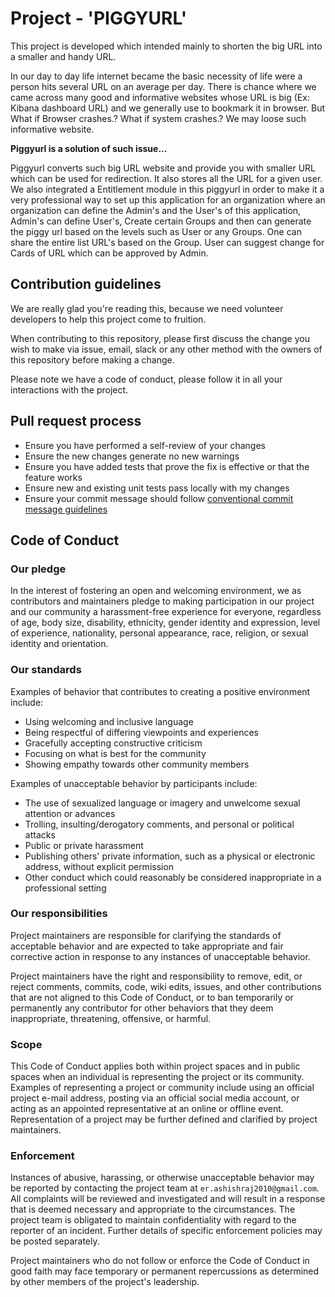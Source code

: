 # Project - 'PIGGYURL'

This project is developed which intended mainly to shorten the big URL into a smaller and handy URL.

In our day to day life internet became the basic necessity of life were a person hits several URL on an average per day. There is chance where we came across many good and informative websites whose URL is big (Ex: Kibana dashboard URL) and we generally use to bookmark it in browser. 
But What if Browser crashes.? What if system crashes.? We may loose such informative website.

**Piggyurl is a solution of such issue...**

Piggyurl converts such big URL website and provide you with smaller URL which can be used for redirection. It also stores all the URL for a given user.
We also integrated a Entitlement module in this piggyurl in order to make it a very professional way to set up this application for an organization where an organization can define the Admin's and the User's of this application, Admin's can define User's, Create certain Groups and then can generate the piggy url based on the levels such as User or any Groups. One can share the entire list URL's based on the Group. User can suggest change for Cards of URL which can be approved by Admin.


## Contribution guidelines

We are really glad you're reading this, because we need volunteer developers to help this project come to fruition.

When contributing to this repository, please first discuss the change you wish to make via issue,
email, slack or any other method with the owners of this repository before making a change. 

Please note we have a code of conduct, please follow it in all your interactions with the project.

## Pull request process

- Ensure you have performed a self-review of your changes
- Ensure the new changes generate no new warnings
- Ensure you have added tests that prove the fix is effective or that the feature works
- Ensure new and existing unit tests pass locally with my changes
- Ensure your commit message should follow [conventional commit message guidelines](https://www.conventionalcommits.org/en/v1.0.0/)

## Code of Conduct

### Our pledge

In the interest of fostering an open and welcoming environment, we as
contributors and maintainers pledge to making participation in our project and
our community a harassment-free experience for everyone, regardless of age, body
size, disability, ethnicity, gender identity and expression, level of experience,
nationality, personal appearance, race, religion, or sexual identity and
orientation.

### Our standards

Examples of behavior that contributes to creating a positive environment
include:

* Using welcoming and inclusive language
* Being respectful of differing viewpoints and experiences
* Gracefully accepting constructive criticism
* Focusing on what is best for the community
* Showing empathy towards other community members

Examples of unacceptable behavior by participants include:

* The use of sexualized language or imagery and unwelcome sexual attention or
advances
* Trolling, insulting/derogatory comments, and personal or political attacks
* Public or private harassment
* Publishing others' private information, such as a physical or electronic
  address, without explicit permission
* Other conduct which could reasonably be considered inappropriate in a
  professional setting

### Our responsibilities

Project maintainers are responsible for clarifying the standards of acceptable
behavior and are expected to take appropriate and fair corrective action in
response to any instances of unacceptable behavior.

Project maintainers have the right and responsibility to remove, edit, or
reject comments, commits, code, wiki edits, issues, and other contributions
that are not aligned to this Code of Conduct, or to ban temporarily or
permanently any contributor for other behaviors that they deem inappropriate,
threatening, offensive, or harmful.

### Scope

This Code of Conduct applies both within project spaces and in public spaces
when an individual is representing the project or its community. Examples of
representing a project or community include using an official project e-mail
address, posting via an official social media account, or acting as an appointed
representative at an online or offline event. Representation of a project may be
further defined and clarified by project maintainers.

### Enforcement

Instances of abusive, harassing, or otherwise unacceptable behavior may be
reported by contacting the project team at `er.ashishraj2010@gmail.com`. All
complaints will be reviewed and investigated and will result in a response that
is deemed necessary and appropriate to the circumstances. The project team is
obligated to maintain confidentiality with regard to the reporter of an incident.
Further details of specific enforcement policies may be posted separately.

Project maintainers who do not follow or enforce the Code of Conduct in good
faith may face temporary or permanent repercussions as determined by other
members of the project's leadership.

